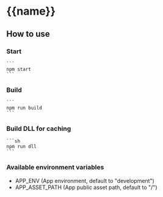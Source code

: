 # {{name}}

## How to use

### Start
    ```
    npm start
    ```

### Build
    ```
    npm run build
    ```

### Build DLL for caching
    ```sh
    npm run dll
    ```

### Available environment variables
- APP_ENV (App environment, default to "development")
- APP_ASSET_PATH (App public asset path, default to "/")
